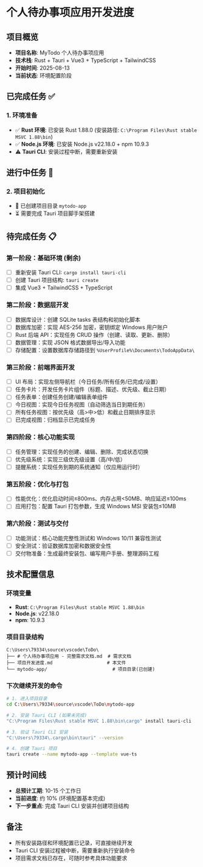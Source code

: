 # 个人待办事项应用开发进度

## 项目概览
- **项目名称**: MyTodo 个人待办事项应用
- **技术栈**: Rust + Tauri + Vue3 + TypeScript + TailwindCSS
- **开始时间**: 2025-08-13
- **当前状态**: 环境配置阶段

## 已完成任务 ✅

### 1. 环境准备
- ✅ **Rust 环境**: 已安装 Rust 1.88.0 (安装路径: `C:\Program Files\Rust stable MSVC 1.88\bin`)
- ✅ **Node.js 环境**: 已安装 Node.js v22.18.0 + npm 10.9.3
- ⚠️ **Tauri CLI**: 安装过程中断，需要重新安装

## 进行中任务 🔄

### 2. 项目初始化
- 📁 已创建项目目录 `mytodo-app`
- ⏳ 需要完成 Tauri 项目脚手架搭建

## 待完成任务 📋

### 第一阶段：基础环境 (剩余)
- [ ] 重新安装 Tauri CLI: `cargo install tauri-cli`
- [ ] 创建 Tauri 项目结构: `tauri create`
- [ ] 集成 Vue3 + TailwindCSS + TypeScript

### 第二阶段：数据层开发
- [ ] 数据库设计：创建 SQLite tasks 表结构和初始化脚本
- [ ] 数据库加密：实现 AES-256 加密，密钥绑定 Windows 用户账户
- [ ] Rust 后端 API：实现任务 CRUD 操作（创建、读取、更新、删除）
- [ ] 数据管理：实现 JSON 格式数据导出/导入功能
- [ ] 存储配置：设置数据库存储路径到 `%UserProfile%\Documents\TodoAppData\`

### 第三阶段：前端界面开发
- [ ] UI 布局：实现左侧导航栏（今日任务/所有任务/已完成/设置）
- [ ] 任务卡片：开发任务卡片组件（标题、描述、优先级、截止日期）
- [ ] 任务表单：创建任务创建/编辑表单组件
- [ ] 今日视图：实现今日任务视图（自动筛选当日到期任务）
- [ ] 所有任务视图：按优先级（高>中>低）和截止日期排序显示
- [ ] 已完成视图：归档显示已完成任务

### 第四阶段：核心功能实现
- [ ] 任务管理：实现任务的创建、编辑、删除、完成状态切换
- [ ] 优先级系统：实现三级优先级设置（高/中/低）
- [ ] 提醒系统：实现任务到期的系统通知（仅应用运行时）

### 第五阶段：优化与打包
- [ ] 性能优化：优化启动时间≤800ms、内存占用<50MB、响应延迟≤100ms
- [ ] 应用打包：配置 Tauri 打包参数，生成 Windows MSI 安装包≤10MB

### 第六阶段：测试与交付
- [ ] 功能测试：核心功能完整性测试和 Windows 10/11 兼容性测试
- [ ] 安全测试：验证数据库加密和数据安全性
- [ ] 交付物准备：生成最终安装包、编写用户手册、整理源码工程

## 技术配置信息

### 环境变量
- **Rust**: `C:\Program Files\Rust stable MSVC 1.88\bin`
- **Node.js**: v22.18.0
- **npm**: 10.9.3

### 项目目录结构
```
C:\Users\79334\source\vscode\ToDo\
├── # 个人待办事项应用 - 完整需求文档.md  # 需求文档
├── 项目开发进度.md                    # 本文件
└── mytodo-app/                        # 项目目录(已创建)
```

### 下次继续开发的命令
```bash
# 1. 进入项目目录
cd C:\Users\79334\source\vscode\ToDo\mytodo-app

# 2. 安装 Tauri CLI (如果未完成)
"C:\Program Files\Rust stable MSVC 1.88\bin\cargo" install tauri-cli

# 3. 验证 Tauri CLI 安装
"C:\Users\79334\.cargo\bin\tauri" --version

# 4. 创建 Tauri 项目
tauri create --name mytodo-app --template vue-ts
```

## 预计时间线
- **总预计工期**: 10-15 个工作日
- **当前进度**: 约 10% (环境配置基本完成)
- **下一步重点**: 完成 Tauri CLI 安装并创建项目结构

## 备注
- 所有安装路径和环境配置已记录，可直接继续开发
- Tauri CLI 安装过程被中断，需要重新执行安装命令
- 项目需求文档已存在，可随时参考具体功能要求